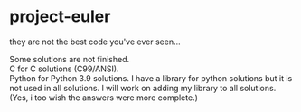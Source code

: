 # project-euler
they are not the best code you've ever seen...

Some solutions are not finished.<br />
C for C solutions (C99/ANSI).<br />
Python for Python 3.9 solutions. I have a library for python solutions but it is not used in all solutions. I will work on adding my library to all solutions.<br />
(Yes, i too wish the answers were more complete.)
